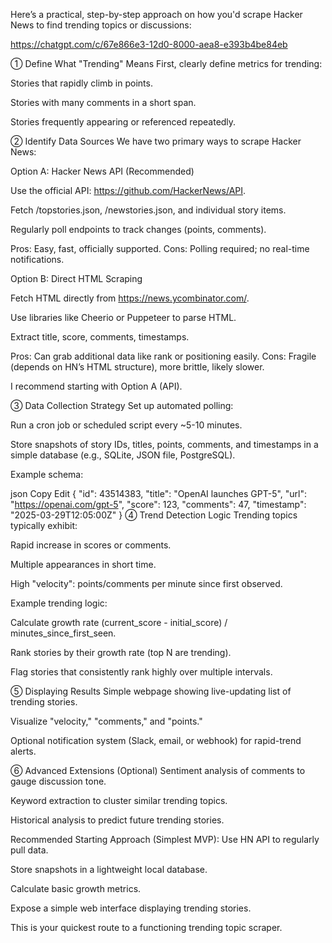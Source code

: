 Here’s a practical, step-by-step approach on how you'd scrape Hacker News to find trending topics or discussions:

https://chatgpt.com/c/67e866e3-12d0-8000-aea8-e393b4be84eb

① Define What "Trending" Means
First, clearly define metrics for trending:

Stories that rapidly climb in points.

Stories with many comments in a short span.

Stories frequently appearing or referenced repeatedly.

② Identify Data Sources
We have two primary ways to scrape Hacker News:

Option A: Hacker News API (Recommended)

Use the official API: https://github.com/HackerNews/API.

Fetch /topstories.json, /newstories.json, and individual story items.

Regularly poll endpoints to track changes (points, comments).

Pros: Easy, fast, officially supported.
Cons: Polling required; no real-time notifications.

Option B: Direct HTML Scraping

Fetch HTML directly from https://news.ycombinator.com/.

Use libraries like Cheerio or Puppeteer to parse HTML.

Extract title, score, comments, timestamps.

Pros: Can grab additional data like rank or positioning easily.
Cons: Fragile (depends on HN’s HTML structure), more brittle, likely slower.

I recommend starting with Option A (API).

③ Data Collection Strategy
Set up automated polling:

Run a cron job or scheduled script every ~5-10 minutes.

Store snapshots of story IDs, titles, points, comments, and timestamps in a simple database (e.g., SQLite, JSON file, PostgreSQL).

Example schema:

json
Copy
Edit
{
"id": 43514383,
"title": "OpenAI launches GPT-5",
"url": "https://openai.com/gpt-5",
"score": 123,
"comments": 47,
"timestamp": "2025-03-29T12:05:00Z"
}
④ Trend Detection Logic
Trending topics typically exhibit:

Rapid increase in scores or comments.

Multiple appearances in short time.

High "velocity": points/comments per minute since first observed.

Example trending logic:

Calculate growth rate (current_score - initial_score) / minutes_since_first_seen.

Rank stories by their growth rate (top N are trending).

Flag stories that consistently rank highly over multiple intervals.

⑤ Displaying Results
Simple webpage showing live-updating list of trending stories.

Visualize "velocity," "comments," and "points."

Optional notification system (Slack, email, or webhook) for rapid-trend alerts.

⑥ Advanced Extensions (Optional)
Sentiment analysis of comments to gauge discussion tone.

Keyword extraction to cluster similar trending topics.

Historical analysis to predict future trending stories.

Recommended Starting Approach (Simplest MVP):
Use HN API to regularly pull data.

Store snapshots in a lightweight local database.

Calculate basic growth metrics.

Expose a simple web interface displaying trending stories.

This is your quickest route to a functioning trending topic scraper.
